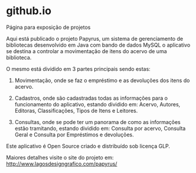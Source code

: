 # github.io
Página para exposição de projetos

Aqui está publicado o projeto Papyrus, um sistema de gerenciamento de bibliotecas desenvolvido em Java com bando de dados MySQL o aplicativo se destina a controlar a movimentação de itens do acervo de uma biblioteca.

O mesmo está dividido em 3 partes principais sendo estas:

1)	Movimentação, onde se faz o empréstimo e as devoluções dos itens do acervo.

2)	Cadastros, onde são cadastradas todas as informações para o funcionamento do aplicativo, estando dividido em: Acervo, Autores, Editoras, Classificações, Tipos de Itens e Leitores.

3)	Consultas, onde se pode ter um panorama de como as informações estão tramitando, estando dividido em: Consulta por acervo, Consulta Geral e Consulta por Empréstimos e devoluções.

Este aplicativo é Open Source criado e distribuído sob licença GLP.

Maiores detalhes visite o site do projeto em: http://www.lagosdesigngrafico.com/papyrus/
